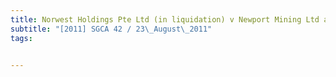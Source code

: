 ```yaml
---
title: Norwest Holdings Pte Ltd (in liquidation) v Newport Mining Ltd and another appeal 
subtitle: "[2011] SGCA 42 / 23\_August\_2011"
tags:


---
```


